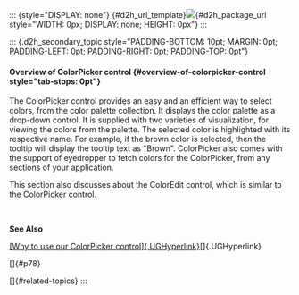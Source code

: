 ::: {style="DISPLAY: none"}
[](ms-xhelp:///?Id=d2h_url_template){#d2h_url_template}![](!package_url!){#d2h_package_url style="WIDTH: 0px; DISPLAY: none; HEIGHT: 0px"}
:::

::: {.d2h_secondary_topic style="PADDING-BOTTOM: 10pt; MARGIN: 0pt; PADDING-LEFT: 0pt; PADDING-RIGHT: 0pt; PADDING-TOP: 0pt"}
#### Overview of ColorPicker control {#overview-of-colorpicker-control style="tab-stops: 0pt"}

The ColorPicker control provides an easy and an efficient way to select colors, from the color palette collection. It displays the color palette as a drop-down control. It is supplied with two varieties of visualization, for viewing the colors from the palette. The selected color is highlighted with its respective name. For example, if the brown color is selected, then the tooltip will display the tooltip text as \"Brown\". ColorPicker also comes with the support of eyedropper to fetch colors for the ColorPicker, from any sections of your application.

This section also discusses about the ColorEdit control, which is similar to the ColorPicker control.

 

**See Also**

[[Why to use our ColorPicker control]{.UGHyperlink}](ms-xhelp:///?Id=3e84b3d6-73dd-4308-93d7-d887254f15c5)[]{.UGHyperlink}

[]{#p78} 

[]{#related-topics}
:::
